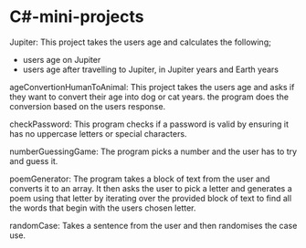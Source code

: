 # C#-mini-projects


Jupiter:
This project takes the users age and calculates the following;
- users age on Jupiter
- users age after travelling to Jupiter, in Jupiter years and Earth years

ageConvertionHumanToAnimal:
This project takes the users age and asks if they want to convert their age into dog or cat years. the program does the conversion based on the users response.

checkPassword:
This program checks if a password is valid by ensuring it has no uppercase letters or special characters.

numberGuessingGame:
The program picks a number and the user has to try and guess it.

poemGenerator:
The program takes a block of text from the user and converts it to an array. It then asks the user to pick a letter and generates a poem using that letter by iterating over the provided block of text to find all the words that begin with the users chosen letter.

randomCase: Takes a sentence from the user and then randomises the case use.
